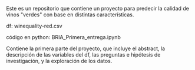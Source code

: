 Este es un repositorio que contiene un proyecto para predecir la calidad de vinos "verdes" con base en distintas características.


df: winequality-red.csv


código en python: BRIA_Primera_entrega.ipynb


Contiene la primera parte del proyecto, que incluye el abstract, la descripción de las variables del df, las preguntas e hipótesis de investigación, y la exploración de los datos.
